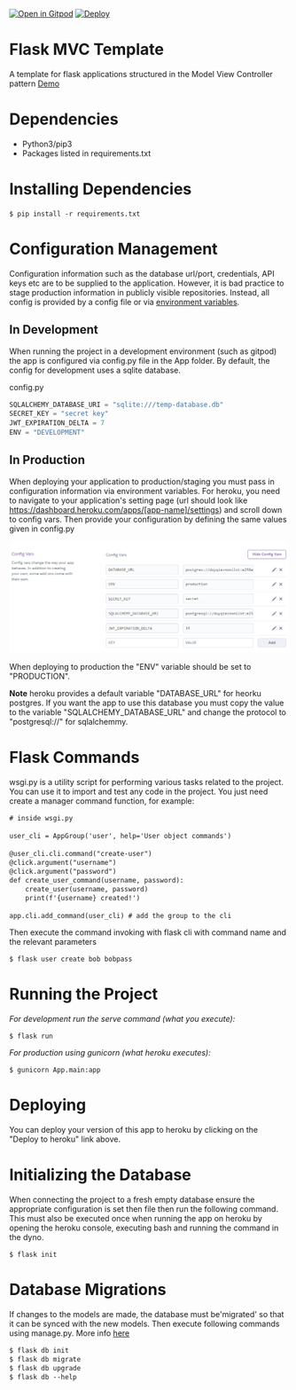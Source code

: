 
[![Open in Gitpod](https://gitpod.io/button/open-in-gitpod.svg)](https://gitpod.io/#https://github.com/devaughn26/vb-fit)
[![Deploy](https://www.herokucdn.com/deploy/button.svg)](https://heroku.com/deploy)

# Flask MVC Template
A template for flask applications structured in the Model View Controller pattern [Demo](https://dcit-flaskmvc.herokuapp.com/)


# Dependencies
* Python3/pip3
* Packages listed in requirements.txt

# Installing Dependencies
```
$ pip install -r requirements.txt
```

# Configuration Management


Configuration information such as the database url/port, credentials, API keys etc are to be supplied to the application. However, it is bad practice to stage production information in publicly visible repositories.
Instead, all config is provided by a config file or via [environment variables](https://linuxize.com/post/how-to-set-and-list-environment-variables-in-linux/).

## In Development

When running the project in a development environment (such as gitpod) the app is configured via config.py file in the App folder. By default, the config for development uses a sqlite database.

config.py
```python
SQLALCHEMY_DATABASE_URI = "sqlite:///temp-database.db"
SECRET_KEY = "secret key"
JWT_EXPIRATION_DELTA = 7
ENV = "DEVELOPMENT"
```

## In Production

When deploying your application to production/staging you must pass
in configuration information via environment variables. For heroku, you need to navigate to your application's setting page (url should look like https://dashboard.heroku.com/apps/[app-name]/settings) and scroll down to config vars.
Then provide your configuration by defining the same values given in config.py 

![heroku screenshot](images/fig1.png)

When deploying to production the "ENV" variable should be set to "PRODUCTION". 

**Note** heroku provides a default variable "DATABASE_URL" for heorku postgres. If you want the app to use this database you must copy the value to the variable "SQLALCHEMY_DATABASE_URL" and change the protocol to "postgresql://" for sqlalchemmy.

# Flask Commands

wsgi.py is a utility script for performing various tasks related to the project. You can use it to import and test any code in the project. 
You just need create a manager command function, for example:

```
# inside wsgi.py

user_cli = AppGroup('user', help='User object commands')

@user_cli.cli.command("create-user")
@click.argument("username")
@click.argument("password")
def create_user_command(username, password):
    create_user(username, password)
    print(f'{username} created!')

app.cli.add_command(user_cli) # add the group to the cli

```

Then execute the command invoking with flask cli with command name and the relevant parameters

```
$ flask user create bob bobpass
```


# Running the Project

_For development run the serve command (what you execute):_
```
$ flask run
```

_For production using gunicorn (what heroku executes):_
```
$ gunicorn App.main:app
```

# Deploying
You can deploy your version of this app to heroku by clicking on the "Deploy to heroku" link above.

# Initializing the Database
When connecting the project to a fresh empty database ensure the appropriate configuration is set then file then run the following command. This must also be executed once when running the app on heroku by opening the heroku console, executing bash and running the command in the dyno.

```
$ flask init
```

# Database Migrations
If changes to the models are made, the database must be'migrated' so that it can be synced with the new models.
Then execute following commands using manage.py. More info [here](https://flask-migrate.readthedocs.io/en/latest/)

```
$ flask db init
$ flask db migrate
$ flask db upgrade
$ flask db --help
```

